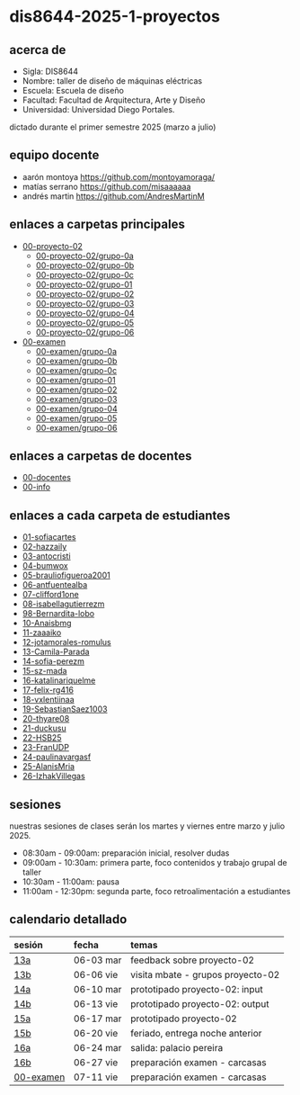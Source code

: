 # dis8644-2025-1-proyectos

## acerca de

* Sigla: DIS8644
* Nombre: taller de diseño de máquinas eléctricas
* Escuela: Escuela de diseño
* Facultad: Facultad de Arquitectura, Arte y Diseño
* Universidad: Universidad Diego Portales.

dictado durante el primer semestre 2025 (marzo a julio)

## equipo docente

* aarón montoya <https://github.com/montoyamoraga/>
* matías serrano <https://github.com/misaaaaaa>
* andrés martin <https://github.com/AndresMartinM>

## enlaces a carpetas principales

* [00-proyecto-02](./00-proyecto-02/)
  * [00-proyecto-02/grupo-0a](./00-proyecto-02/grupo-0a/)
  * [00-proyecto-02/grupo-0b](./00-proyecto-02/grupo-0b/)
  * [00-proyecto-02/grupo-0c](./00-proyecto-02/grupo-0c/)
  * [00-proyecto-02/grupo-01](./00-proyecto-02/grupo-01/)
  * [00-proyecto-02/grupo-02](./00-proyecto-02/grupo-02/)
  * [00-proyecto-02/grupo-03](./00-proyecto-02/grupo-03/)
  * [00-proyecto-02/grupo-04](./00-proyecto-02/grupo-04/)
  * [00-proyecto-02/grupo-05](./00-proyecto-02/grupo-05/)
  * [00-proyecto-02/grupo-06](./00-proyecto-02/grupo-06/)
* [00-examen](./00-examen/)
  * [00-examen/grupo-0a](./00-examen/grupo-0a/)
  * [00-examen/grupo-0b](./00-examen/grupo-0b/)
  * [00-examen/grupo-0c](./00-examen/grupo-0c/)
  * [00-examen/grupo-01](./00-examen/grupo-01/)
  * [00-examen/grupo-02](./00-examen/grupo-02/)
  * [00-examen/grupo-03](./00-examen/grupo-03/)
  * [00-examen/grupo-04](./00-examen/grupo-04/)
  * [00-examen/grupo-05](./00-examen/grupo-05/)
  * [00-examen/grupo-06](./00-examen/grupo-06/)

## enlaces a carpetas de docentes

* [00-docentes](./00-docentes/)
* [00-info](./00-info/)

## enlaces a cada carpeta de estudiantes

* [01-sofiacartes](./01-sofiacartes/)
* [02-hazzaily](./02-hazzaily/)
* [03-antocristi](./03-antocristi/)
* [04-bumwox](./04-bumwox/)
* [05-brauliofigueroa2001](./05-brauliofigueroa2001/)
* [06-antfuentealba](./06-antfuentealba/)
* [07-clifford1one](./07-clifford1one/)
* [08-isabellagutierrezm](./08-isabellagutierrezm/)
* [98-Bernardita-lobo](./09-Bernardita-lobo/)
* [10-Anaisbmg](./10-Anaisbmg/)
* [11-zaaaiko](./11-zaaaiko/)
* [12-jotamorales-romulus](./12-jotamorales-romulus/)
* [13-Camila-Parada](./13-Camila-Parada/)
* [14-sofia-perezm](./14-sofia-perezm/)
* [15-sz-mada](./15-sz-mada/)
* [16-katalinariquelme](./16-katalinariquelme/)
* [17-felix-rg416](./17-felix-rg416/)
* [18-vxlentiinaa](./18-vxlentiinaa/)
* [19-SebastianSaez1003](./19-SebastianSaez1003/)
* [20-thyare08](./20-thyare08/)
* [21-duckusu](./21-duckusu/)
* [22-HSB25](./22-HSB25/)
* [23-FranUDP](./23-FranUDP/)
* [24-paulinavargasf](./24-paulinavargasf/)
* [25-AlanisMria](./25-AlanisMria/)
* [26-IzhakVillegas](./26-IzhakVillegas/)

## sesiones

nuestras sesiones de clases serán los martes y viernes entre marzo y julio 2025.

* 08:30am - 09:00am: preparación inicial, resolver dudas
* 09:00am - 10:30am: primera parte, foco contenidos y trabajo grupal de taller
* 10:30am - 11:00am: pausa
* 11:00am - 12:30pm: segunda parte, foco retroalimentación a estudiantes

## calendario detallado

| sesión                        | fecha    | temas                            |
| :---------------------------- | :--------| :--------------------------------|
| [13a](00-docentes/sesion-13a/)| 06-03 mar| feedback sobre proyecto-02       |
| [13b](00-docentes/sesion-13b/)| 06-06 vie| visita mbate - grupos proyecto-02|
| [14a](00-docentes/sesion-14a/)| 06-10 mar| prototipado proyecto-02: input   |
| [14b](00-docentes/sesion-14b/)| 06-13 vie| prototipado proyecto-02: output  |
| [15a](00-docentes/sesion-15a/)| 06-17 mar| prototipado proyecto-02          |
| [15b](00-docentes/sesion-15b/)| 06-20 vie| feriado, entrega noche anterior  |
| [16a](00-docentes/sesion-16a/)| 06-24 mar| salida:  palacio pereira         |
| [16b](00-docentes/sesion-16b/)| 06-27 vie| preparación examen - carcasas    |
| [00-examen](00-examen/)       | 07-11 vie| preparación examen - carcasas    |
